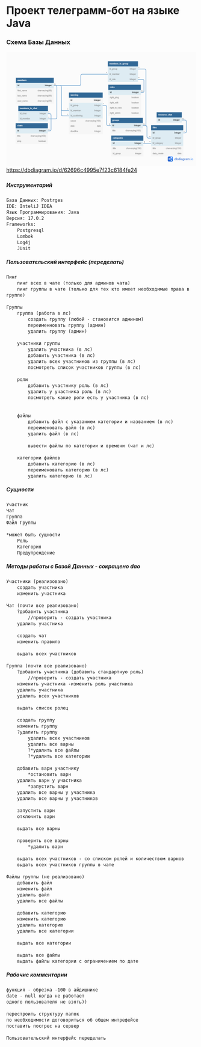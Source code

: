 # Проект телеграмм-бот на языке Java
### Схема Базы Данных
![picture](raw/erdiagram.png)
https://dbdiagram.io/d/62696c4995e7f23c6184fe24
###
##### Инструментарий
    База Данных: Postrges 
    IDE: InteliJ IDEA
    Язык Программирования: Java 
    Версия: 17.0.2
    Frameworks: 
        Postgresql
        Lombok
        Log4j
        JUnit

##### Пользовательский интерфейс (переделать)
    Пинг
        пинг всех в чате (только для админов чата)
        пинг группы в чате (только для тех кто имеет необходимые права в группе)

    Группы
        группа (работа в лс)
            создать группу (любой - становится админом)
            переименновать группу (админ)
            удалить группу (админ)

        участники группы
            удалить участника (в лс)
            добавить участника (в лс)
            удалить всех участников из группы (в лс)
            посмотреть список участников группы (в лс)

        роли
            добавить участнику роль (в лс)
            удалить у участника роль (в лс)
            посмотреть какие роли есть у участника (в лс)


        файлы
            добавить файл с указанием категории и названием (в лс)
            переименовать файл (в лс)
            удалить файл (в лс)

            вывести файлы по категории и времени (чат и лс)

        категории файлов
            добавить категорию (в лс)
            переименовать категорию (в лс)
            удалить категорию (в лс)

##### Сущности
    Участник
    Чат
    Группа
    Файл Группы
    
    *может быть сущности
        Роль
        Категория
        Предупреждение

##### Методы работы с Базой Данных - сокращено dao
    Участники (реализовано)
        создать участника
        изменить участника

    Чат (почти все реализовано)
        ?добавить участника
            //проверить - создать участника
        удалить участника

        создать чат
        изменить правило

        выдать всех участников

    Группа (почти все реализовано)
        ?добавить участника (добавить стандартную роль)
            //проверить - создать участника
        изменить участника -изменить роль участника
        удалить участника
        удалить всех участников

        выдать список ролец

        создать группу
        изменить группу
        ?удалить группу
            удалить всех участников
            удалить все варны
            ?*удалить все файлы
            ?*удалить все категории

        добавить варн участнику
            *остановить варн
        удалить варн у участника
            *запустить варн
        удалить все варны у участника
        удалить все варны у участников

        запустить варн
        отключить варн

        выдать все варны

        проверить все варны
            *удалить варн

        выдать всех участников - со списком ролей и количеством варнов
        выдать всех участников группы в чате

    Файлы группы (не реализовано)
        добавить файл
        изменить файл
        удалить файл
        удалить все файлы

        добавить категорию
        изменить категорию
        удалить категорию
        удалить все категории

        выдать все категории

        выдать все файлы
        выдать файлы категории с ограничением по дате

##### Рабочие комментарии
    функция - обрезка -100 в айдишнике
    date - null когда не работает
    одного пользователя не взять))

    перестроить структуру папок
    по необходимости договориться об общем интрефейсе
    поставить посгрес на сервер
    
    Пользовательский интерфейс переделать